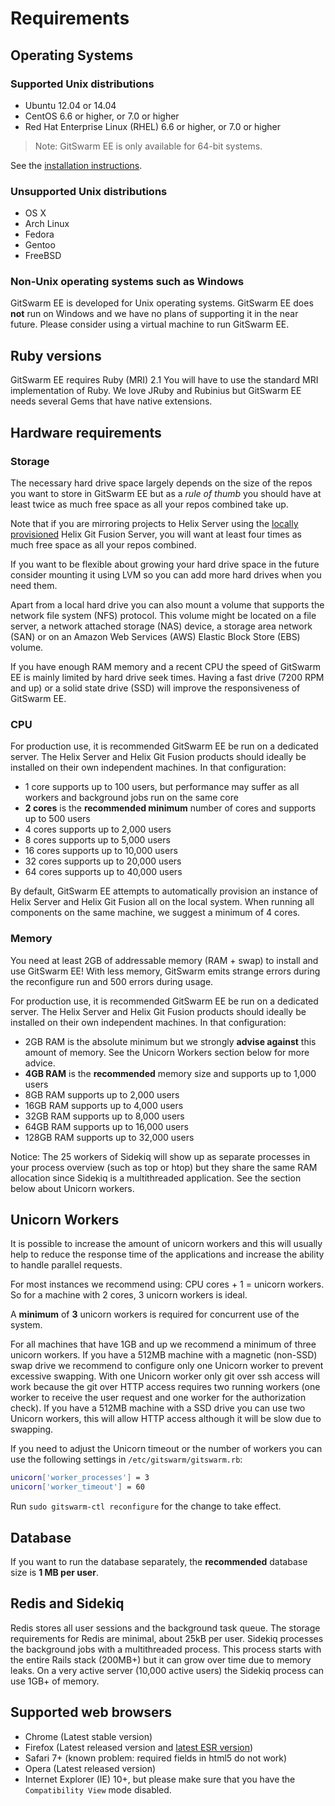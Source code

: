 # Requirements

## Operating Systems

### Supported Unix distributions

- Ubuntu 12.04 or 14.04
- CentOS 6.6 or higher, or 7.0 or higher
- Red Hat Enterprise Linux (RHEL) 6.6 or higher, or 7.0 or higher

> Note: GitSwarm EE is only available for 64-bit systems.

See the [installation instructions](README.md).

### Unsupported Unix distributions

- OS X
- Arch Linux
- Fedora
- Gentoo
- FreeBSD

### Non-Unix operating systems such as Windows

GitSwarm EE is developed for Unix operating systems. GitSwarm EE does
**not** run on Windows and we have no plans of supporting it in the near
future. Please consider using a virtual machine to run GitSwarm EE.

## Ruby versions

GitSwarm EE requires Ruby (MRI) 2.1 You will have to use the standard MRI
implementation of Ruby. We love JRuby and Rubinius but GitSwarm EE needs
several Gems that have native extensions.

## Hardware requirements

### Storage

The necessary hard drive space largely depends on the size of the repos you
want to store in GitSwarm EE but as a *rule of thumb* you should have at
least twice as much free space as all your repos combined take up.

Note that if you are mirroring projects to Helix Server using the [locally
provisioned](auto_provision.md) Helix Git Fusion Server, you will want at
least four times as much free space as all your repos combined.

If you want to be flexible about growing your hard drive space in the
future consider mounting it using LVM so you can add more hard drives when
you need them.

Apart from a local hard drive you can also mount a volume that supports the
network file system (NFS) protocol. This volume might be located on a file
server, a network attached storage (NAS) device, a storage area network
(SAN) or on an Amazon Web Services (AWS) Elastic Block Store (EBS) volume.

If you have enough RAM memory and a recent CPU the speed of GitSwarm EE is
mainly limited by hard drive seek times. Having a fast drive (7200 RPM and
up) or a solid state drive (SSD) will improve the responsiveness of
GitSwarm EE.

### CPU

For production use, it is recommended GitSwarm EE be run on a dedicated
server. The Helix Server and Helix Git Fusion products should ideally be
installed on their own independent machines. In that configuration:

- 1 core supports up to 100 users, but performance may suffer as all
  workers and background jobs run on the same core
- **2 cores** is the **recommended minimum** number of cores and supports
  up to 500 users
- 4 cores supports up to 2,000 users
- 8 cores supports up to 5,000 users
- 16 cores supports up to 10,000 users
- 32 cores supports up to 20,000 users
- 64 cores supports up to 40,000 users

By default, GitSwarm EE attempts to automatically provision an instance
of Helix Server and Helix Git Fusion all on the local system. When running
all components on the same machine, we suggest a minimum of 4 cores.

### Memory

You need at least 2GB of addressable memory (RAM + swap) to install and use
GitSwarm EE! With less memory, GitSwarm emits strange errors during the
reconfigure run and 500 errors during usage.

For production use, it is recommended GitSwarm EE be run on a dedicated
server. The Helix Server and Helix Git Fusion products should ideally be
installed on their own independent machines. In that configuration:

- 2GB RAM is the absolute minimum but we strongly **advise against** this
  amount of memory. See the Unicorn Workers section below for more advice.
- **4GB RAM** is the **recommended** memory size and supports up to 1,000
  users
- 8GB RAM supports up to 2,000 users
- 16GB RAM supports up to 4,000 users
- 32GB RAM supports up to 8,000 users
- 64GB RAM supports up to 16,000 users
- 128GB RAM supports up to 32,000 users

Notice: The 25 workers of Sidekiq will show up as separate processes in
your process overview (such as top or htop) but they share the same RAM
allocation since Sidekiq is a multithreaded application. See the section
below about Unicorn workers.

## Unicorn Workers

It is possible to increase the amount of unicorn workers and this will
usually help to reduce the response time of the applications and
increase the ability to handle parallel requests.

For most instances we recommend using: CPU cores + 1 = unicorn workers. So
for a machine with 2 cores, 3 unicorn workers is ideal.

A **minimum** of **3** unicorn workers is required for concurrent use of
the system.

For all machines that have 1GB and up we recommend a minimum of three
unicorn workers. If you have a 512MB machine with a magnetic (non-SSD) swap
drive we recommend to configure only one Unicorn worker to prevent
excessive swapping. With one Unicorn worker only git over ssh access will
work because the git over HTTP access requires two running workers (one
worker to receive the user request and one worker for the authorization
check). If you have a 512MB machine with a SSD drive you can use two
Unicorn workers, this will allow HTTP access although it will be slow due
to swapping.

If you need to adjust the Unicorn timeout or the number of workers you can
use the following settings in `/etc/gitswarm/gitswarm.rb`:

```bash
unicorn['worker_processes'] = 3
unicorn['worker_timeout'] = 60
```

Run `sudo gitswarm-ctl reconfigure` for the change to take effect.

## Database

If you want to run the database separately, the **recommended** database
size is **1 MB per user**.

## Redis and Sidekiq

Redis stores all user sessions and the background task queue. The storage
requirements for Redis are minimal, about 25kB per user. Sidekiq processes
the background jobs with a multithreaded process. This process starts with
the entire Rails stack (200MB+) but it can grow over time due to memory
leaks. On a very active server (10,000 active users) the Sidekiq process
can use 1GB+ of memory.

## Supported web browsers

- Chrome (Latest stable version)
- Firefox (Latest released version and [latest ESR
  version](https://www.mozilla.org/en-US/firefox/organizations/))
- Safari 7+ (known problem: required fields in html5 do not work)
- Opera (Latest released version)
- Internet Explorer (IE) 10+, but please make sure that you have the
  `Compatibility View` mode disabled.
